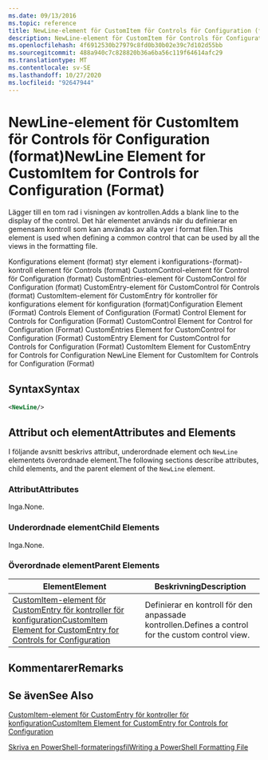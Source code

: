 ```yaml
---
ms.date: 09/13/2016
ms.topic: reference
title: NewLine-element för CustomItem för Controls för Configuration (format)
description: NewLine-element för CustomItem för Controls för Configuration (format)
ms.openlocfilehash: 4f6912530b27979c8fd0b30b02e39c7d102d55bb
ms.sourcegitcommit: 488a940c7c828820b36a6ba56c119f64614afc29
ms.translationtype: MT
ms.contentlocale: sv-SE
ms.lasthandoff: 10/27/2020
ms.locfileid: "92647944"
---
```

# <a name="newline-element-for-customitem-for-controls-for-configuration-format"></a><span data-ttu-id="ae6dd-103">NewLine-element för CustomItem för Controls för Configuration (format)</span><span class="sxs-lookup"><span data-stu-id="ae6dd-103">NewLine Element for CustomItem for Controls for Configuration (Format)</span></span>

<span data-ttu-id="ae6dd-104">Lägger till en tom rad i visningen av kontrollen.</span><span class="sxs-lookup"><span data-stu-id="ae6dd-104">Adds a blank line to the display of the control.</span></span> <span data-ttu-id="ae6dd-105">Det här elementet används när du definierar en gemensam kontroll som kan användas av alla vyer i format filen.</span><span class="sxs-lookup"><span data-stu-id="ae6dd-105">This element is used when defining a common control that can be used by all the views in the formatting file.</span></span>

<span data-ttu-id="ae6dd-106">Konfigurations element (format) styr element i konfigurations-(format)-kontroll element för Controls (format) CustomControl-element för Control för Configuration (format) CustomEntries-element för CustomControl för Configuration (format) CustomEntry-element för CustomControl för Controls (format) CustomItem-element för CustomEntry för kontroller för konfigurations element för konfiguration (format)</span><span class="sxs-lookup"><span data-stu-id="ae6dd-106">Configuration Element (Format) Controls Element of Configuration (Format) Control Element for Controls for Configuration (Format) CustomControl Element for Control for Configuration (Format) CustomEntries Element for CustomControl for Configuration (Format) CustomEntry Element for CustomControl for Controls for Configuration (Format) CustomItem Element for CustomEntry for Controls for Configuration NewLine Element for CustomItem for Controls for Configuration (Format)</span></span>

## <a name="syntax"></a><span data-ttu-id="ae6dd-107">Syntax</span><span class="sxs-lookup"><span data-stu-id="ae6dd-107">Syntax</span></span>

```xml
<NewLine/>
```

## <a name="attributes-and-elements"></a><span data-ttu-id="ae6dd-108">Attribut och element</span><span class="sxs-lookup"><span data-stu-id="ae6dd-108">Attributes and Elements</span></span>

<span data-ttu-id="ae6dd-109">I följande avsnitt beskrivs attribut, underordnade element och `NewLine` elementets överordnade element.</span><span class="sxs-lookup"><span data-stu-id="ae6dd-109">The following sections describe attributes, child elements, and the parent element of the `NewLine` element.</span></span>

### <a name="attributes"></a><span data-ttu-id="ae6dd-110">Attribut</span><span class="sxs-lookup"><span data-stu-id="ae6dd-110">Attributes</span></span>

<span data-ttu-id="ae6dd-111">Inga.</span><span class="sxs-lookup"><span data-stu-id="ae6dd-111">None.</span></span>

### <a name="child-elements"></a><span data-ttu-id="ae6dd-112">Underordnade element</span><span class="sxs-lookup"><span data-stu-id="ae6dd-112">Child Elements</span></span>

<span data-ttu-id="ae6dd-113">Inga.</span><span class="sxs-lookup"><span data-stu-id="ae6dd-113">None.</span></span>

### <a name="parent-elements"></a><span data-ttu-id="ae6dd-114">Överordnade element</span><span class="sxs-lookup"><span data-stu-id="ae6dd-114">Parent Elements</span></span>

|<span data-ttu-id="ae6dd-115">Element</span><span class="sxs-lookup"><span data-stu-id="ae6dd-115">Element</span></span>|<span data-ttu-id="ae6dd-116">Beskrivning</span><span class="sxs-lookup"><span data-stu-id="ae6dd-116">Description</span></span>|
|-------------|-----------------|
|[<span data-ttu-id="ae6dd-117">CustomItem-element för CustomEntry för kontroller för konfiguration</span><span class="sxs-lookup"><span data-stu-id="ae6dd-117">CustomItem Element for CustomEntry for Controls for Configuration</span></span>](./customitem-element-for-customentry-for-controls-for-configuration-format.md)|<span data-ttu-id="ae6dd-118">Definierar en kontroll för den anpassade kontrollen.</span><span class="sxs-lookup"><span data-stu-id="ae6dd-118">Defines a control for the custom control view.</span></span>|

## <a name="remarks"></a><span data-ttu-id="ae6dd-119">Kommentarer</span><span class="sxs-lookup"><span data-stu-id="ae6dd-119">Remarks</span></span>

## <a name="see-also"></a><span data-ttu-id="ae6dd-120">Se även</span><span class="sxs-lookup"><span data-stu-id="ae6dd-120">See Also</span></span>

[<span data-ttu-id="ae6dd-121">CustomItem-element för CustomEntry för kontroller för konfiguration</span><span class="sxs-lookup"><span data-stu-id="ae6dd-121">CustomItem Element for CustomEntry for Controls for Configuration</span></span>](./customitem-element-for-customentry-for-controls-for-configuration-format.md)

[<span data-ttu-id="ae6dd-122">Skriva en PowerShell-formateringsfil</span><span class="sxs-lookup"><span data-stu-id="ae6dd-122">Writing a PowerShell Formatting File</span></span>](./writing-a-powershell-formatting-file.md)
